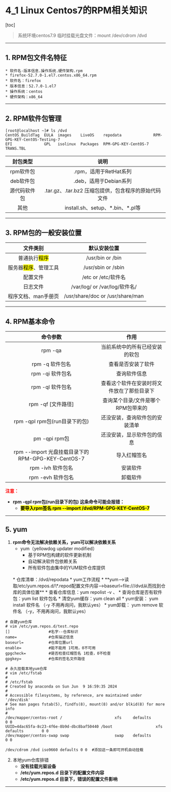 # 4_1 Linux Centos7的RPM相关知识

[toc]

>系统环境centos7.9
>临时挂载光盘文件：mount  /dev/cdrom /dvd

---

## 1. RPM包文件名特征
```
* 软件名-版本信息.操作系统.硬件架构.rpm
* firefox-52.7.0-1.el7.centos.x86_64.rpm
* 软件名：firefox
* 版本信息：52.7.0-1.el7
* 操作系统：centos
* 硬件架构：x86_64
```
---

## 2. RPM软件包管理

```
[root@localhost ~]# ls /dvd
CentOS_BuildTag  EULA  images    LiveOS    repodata              RPM-GPG-KEY-CentOS-Testing-7
EFI              GPL   isolinux  Packages  RPM-GPG-KEY-CentOS-7  TRANS.TBL
```

|   封包类型   |                       说明                        |
| :---------: | :-----------------------------------------------: |
|  rpm软件包   |               .rpm，适用于RetHat系列               |
|  deb软件包   |               .deb，适用于Debian系列               |
| 源代码软件包 | .tar.gz、.tar.bz2 压缩包提供，包含程序的原始代码文件 |
|     其他     |         install.sh、setup、\*.bin、\*.pl等         |

---

## 3. RPM包的一般安装位置

|             文件类别             |             默认安装位置             |
| :------------------------------: | :--------------------------------: |
|     普通执行<mark>程序</mark>     |         /usr/bin  or  /bin         |
| 服务器<mark>程序</mark>、管理工具 |        /usr/sbin  or  /sbin        |
|             配置文件             |        /etc  or  /etc/软件名        |
|             日志文件             |   /var/log/  or  /var/log/软件名/   |
|        程序文档、man手册页        | /usr/share/doc  or  /usr/share/man |

---

## 4. RPM基本命令

|                     命令参数                      |                  作用                   |
| :----------------------------------------------: | :-------------------------------------: |
|                     rpm -qa                      |      当前系统中的所有已经安装的软包       |
|                  rpm -q 软件包名                  |            查看是否安装了软件            |
|                 rpm -qi 软件包名                  |               查询软件信息               |
|                 rpm -ql 软件包名                  | 查看这个软件在安装时将文件放在了那些目录下 |
|                rpm -qf [文件路径]                 |    查询某个目录/文件是哪个RPM包带来的     |
|           rpm -qpl rpm包(run目录下的包)           |      还没安装，查询软件包的安装清单       |
|                  pm -qpi rpm包                   |        还没安装，显示软件包的信息         |
| rpm --import 光盘挂载目录下的RPM-GPG-KEY-CentOS-7 |               导入红帽签名               |
|               rpm -ivh    软件包名                |                安装软件                 |
|                rpm -evh   软件包名                |                卸载软件                 |

**<font color=red>注意：</font>**
* **rpm -qpl rpm包(run目录下的包) 这条命令可能会报错：**
    * **<mark>要导入rpm签名 rpm --import /dvd/RPM-GPG-KEY-CentOS-7</mark>**

---    

## 5. yum

1. **rpm命令无法解决依赖关系，yum可以解决依赖关系**
    * yum（yellowdog updater modified）
      * 基于RPM包构建的软件更新机制
      * 自动解决软件包依赖关系
      * 所有软件包由集中的YUM软件仓库提供  
    </br>
    * 仓库清单：/dvd/repodata
    * yum工作流程
        *  **yum-->读取/etc/yum.repos.d/\*.repod配置文件内容-->baseurl=file:///dvd从而找到仓库的具体位置**
    * 查看仓库信息：yum repolist -v  、
    * 查询仓库是否有软件包：yum list 软件包名
    * 清空yum缓存：yum clean all
    * yum安装：      yum install 软件名 （-y 不用再询问，我默认yes）
    * yum卸载：      yum remove 软件名 （-y，不用再询问，我默认yes）
   
```shell
# 自建yum仓库
# vim /etc/yum.repos.d/test.repo
[]                 #名字--仓库标识
name=              #仓库描述信息
baseurl=           #仓库位置url
enable=            #能不能用 1可用，0不可用
gpgcheck=          #是否检查红帽签名 1检查，0不检查
gpgkey=            #仓库的签名文件路径

# 永久挂载本地yum仓库
# vim /etc/fstab
#
# /etc/fstab
# Created by anaconda on Sun Jun  9 16:59:35 2024
#
# Accessible filesystems, by reference, are maintained under '/dev/disk'
# See man pages fstab(5), findfs(8), mount(8) and/or blkid(8) for more info
#
/dev/mapper/centos-root /                       xfs     defaults        0 0
UUID=4dac65fa-8c23-4f6e-8b9d-dbc8baf50440 /boot                   xfs     defaults        0 0
/dev/mapper/centos-swap swap                    swap    defaults        0 0

/dev/cdrom /dvd iso9660 defaults 0 0  #添加这一条即可开机自动挂载
```
2. 本地yum仓库排错
    * **没有挂载光驱设备**
    * **/etc/yum.repos.d 目录下的配置文件内容**
    * **/etc/yum.repos.d 目录下，错误的配置文件影响**
   
---